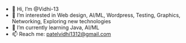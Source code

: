 - 👋 Hi, I’m @Vidhi-13
- 👀 I’m interested in Web design, AI/ML, Wordpress, Testing, Graphics, Networking, Exploring new technologies
- 🌱 I’m currently learning Java, AI/ML
- 📫 Reach me: patelvidhi1312@gmail.com

<!---
Vidhi-13/Vidhi-13 is a ✨ special ✨ repository because its `README.md` (this file) appears on your GitHub profile.
You can click the Preview link to take a look at your changes.
--->
